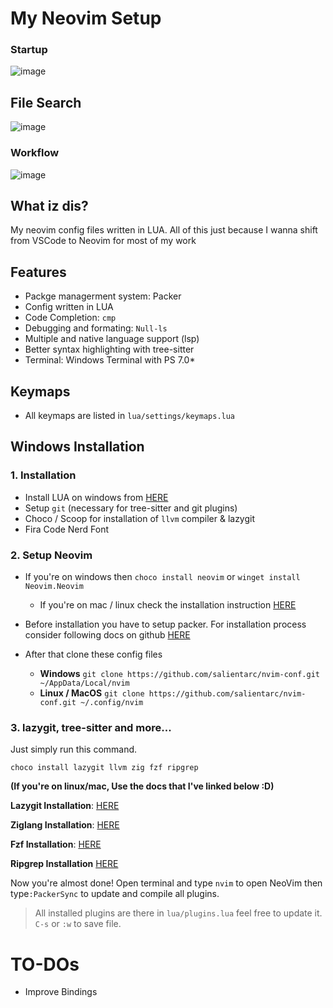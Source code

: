 # My Neovim Setup

### Startup

![image](https://user-images.githubusercontent.com/78542800/194477737-5d70891a-d99e-48b3-b9d3-caa02b039d3e.png)

## File Search

![image](https://user-images.githubusercontent.com/78542800/194478517-3eef4f51-a5e7-48b1-b3ab-c07cd3cba72f.png)

### Workflow

![image](https://user-images.githubusercontent.com/78542800/194478826-1e386413-b01c-4bcc-94fe-6b7ff6a3540f.png)

## What iz dis?

My neovim config files written in LUA. All of this just because I wanna shift from VSCode to Neovim for most of my work

## Features

- Packge managerment system: Packer
- Config written in LUA
- Code Completion: `cmp`
- Debugging and formating: `Null-ls`
- Multiple and native language support (lsp)
- Better syntax highlighting with tree-sitter
- Terminal: Windows Terminal with PS 7.0*

## Keymaps

- All keymaps are listed in `lua/settings/keymaps.lua`

## Windows Installation

### 1. Installation

- Install LUA on windows from [HERE](http://winlua.net/)
- Setup `git` (necessary for tree-sitter and git plugins)
- Choco / Scoop for installation of `llvm` compiler & lazygit
- Fira Code Nerd Font

### 2. Setup Neovim

- If you're on windows then `choco install neovim` or `winget install Neovim.Neovim`
  - If you're on mac / linux check the installation instruction [HERE](https://github.com/neovim/neovim/wiki/Installing-Neovim)

- Before installation you have to setup packer. For installation process consider following docs on github [HERE](https://github.com/wbthomason/packer.nvim#quickstart)

- After that clone these config files

  - **Windows** `git clone https://github.com/salientarc/nvim-conf.git ~/AppData/Local/nvim`
  - **Linux / MacOS** `git clone https://github.com/salientarc/nvim-conf.git ~/.config/nvim`

### 3. lazygit, tree-sitter and more...

Just simply run this command.

`choco install lazygit llvm zig fzf ripgrep`

**(If you're on linux/mac, Use the docs that I've linked below :D)**

**Lazygit Installation**: [HERE](https://github.com/jesseduffield/lazygit#installation)

**Ziglang Installation**: [HERE](https://github.com/ziglang/zig/wiki/Install-Zig-from-a-Package-Manager)

**Fzf Installation**: [HERE](https://github.com/junegunn/fzf#installation)

**Ripgrep Installation** [HERE](https://github.com/BurntSushi/ripgrep#installation)

Now you're almost done! Open terminal and type `nvim` to open NeoVim then  type`:PackerSync` to update and compile all plugins.

> All installed plugins are there in `lua/plugins.lua` feel free to update it. `C-s` or `:w` to save file.

# TO-DOs
- Improve Bindings
